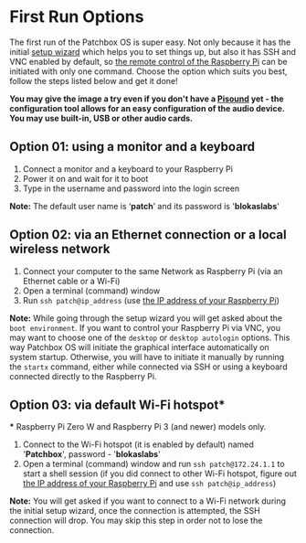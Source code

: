# First Run Options

The first run of the Patchbox OS is super easy. Not only because it has the initial [setup wizard](SetupWizard.md) which helps you to set things up, but also it has SSH and VNC enabled by default, so [the remote control of the Raspberry Pi](RemoteControl.md) can be initiated with only one command. Choose the option which suits you best, follow the steps listed below and get it done!

**You may give the image a try even if you don't have a <a href="https://blokas.io/pisound/" target="_blank">Pisound</a> yet - the configuration tool allows for an easy configuration of the audio device. You may use built-in, USB or other audio cards.**

## Option 01: using a monitor and a keyboard

1. Connect a monitor and a keyboard to your Raspberry Pi
2. Power it on and wait for it to boot
3. Type in the username and password into the login screen

**Note:** The default user name is ‘**patch**’ and its password is '**blokaslabs**'

## Option 02: via an Ethernet connection or a local wireless network

1. Connect your computer to the same Network as Raspberry Pi (via an Ethernet cable or a Wi-Fi)
2. Open a terminal (command) window
3. Run `ssh patch@ip_address` (use [the IP address of your Raspberry Pi](FindTheIP.md))

**Note:** While going through the setup wizard you will get asked about the `boot environment`. If you want to control your Raspberry Pi via VNC, you may want to choose one of the `desktop` or `desktop autologin` options. This way Patchbox OS will initiate the graphical interface automatically on system startup. Otherwise, you will have to initiate it manually by running the `startx` command, either while connected via SSH or using a keyboard connected directly to the Raspberry Pi.

## Option 03: via default Wi-Fi hotspot*

__*__ Raspberry Pi Zero W and Raspberry Pi 3 (and newer) models only.

1. Connect to the Wi-Fi hotspot (it is enabled by default) named '**Patchbox**', password - '**blokaslabs**'
2. Open a terminal (command) window and run `ssh patch@172.24.1.1` to start a shell session (if you did connect to other Wi-Fi hotspot, figure out [the IP address of your Raspberry Pi](FindTheIP.md) and use `ssh patch@ip_address`)

**Note:** You will get asked if you want to connect to a Wi-Fi network during the initial setup wizard, once the connection is attempted, the SSH connection will drop. You may skip this step in order not to lose the connection.

